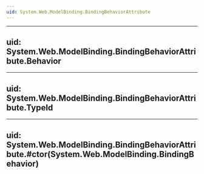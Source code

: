 ```yaml
---
uid: System.Web.ModelBinding.BindingBehaviorAttribute
---
```


---
uid: System.Web.ModelBinding.BindingBehaviorAttribute.Behavior
---

---
uid: System.Web.ModelBinding.BindingBehaviorAttribute.TypeId
---

---
uid: System.Web.ModelBinding.BindingBehaviorAttribute.#ctor(System.Web.ModelBinding.BindingBehavior)
---
